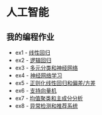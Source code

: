 # 人工智能
## 我的编程作业
- ex1 - [线性回归](My%20Assignments/machine-learning-ex1)
- ex2 - [逻辑回归](My%20Assignments/machine-learning-ex2)
- ex3 - [多元分类和神经网络](My%20Assignments/machine-learning-ex3)
- ex4 - [神经网络学习](My%20Assignments/machine-learning-ex4)
- ex5 - [正则化线性回归和偏差/方差](My%20Assignments/machine-learning-ex5)
- ex6 - [支持向量机](My%20Assignments/machine-learning-ex6)
- ex7 - [均值聚类和主成分分析](My%20Assignments/machine-learning-ex7)
- ex8 - [异常检测和推荐系统](My%20Assignments/machine-learning-ex8)
